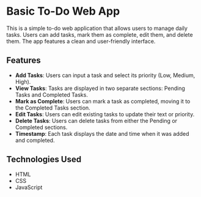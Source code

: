 # Basic To-Do Web App

This is a simple to-do web application that allows users to manage daily tasks. Users can add tasks, mark them as complete, edit them, and delete them. The app features a clean and user-friendly interface.

## Features

- **Add Tasks**: Users can input a task and select its priority (Low, Medium, High).
- **View Tasks**: Tasks are displayed in two separate sections: Pending Tasks and Completed Tasks.
- **Mark as Complete**: Users can mark a task as completed, moving it to the Completed Tasks section.
- **Edit Tasks**: Users can edit existing tasks to update their text or priority.
- **Delete Tasks**: Users can delete tasks from either the Pending or Completed sections.
- **Timestamp**: Each task displays the date and time when it was added and completed.

## Technologies Used

- HTML
- CSS
- JavaScript

